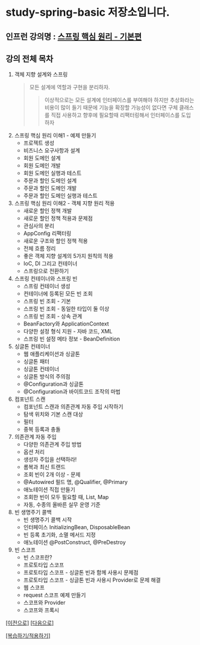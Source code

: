 # study-spring-basic 저장소입니다.

## 인프런 강의명 : [스프링 핵심 원리 - 기본편](https://www.inflearn.com/course/%EC%8A%A4%ED%94%84%EB%A7%81-%ED%95%B5%EC%8B%AC-%EC%9B%90%EB%A6%AC-%EA%B8%B0%EB%B3%B8%ED%8E%B8)

## 강의 전체 목차
1. 객체 지향 설계와 스프링
    > 모든 설계에 역할과 구현을 분리하자. 
    >> 이상적으로는 모든 설계에 인터페이스를 부여해야 하지만 추상화라는 비용이 많이 들기 때문에 기능을 확장할 가능성이 없다면 구체 클래스를 직접 사용하고 향후에 필요할때 리팩터링해서 인터페이스를 도입하자
2. 스프링 핵심 원리 이해1 - 예제 만들기
    - 프로젝트 생성
    - 비즈니스 요구사항과 설계
    - 회원 도메인 설계
    - 회원 도메인 개발
    - 회원 도메인 실행과 테스트
    - 주문과 할인 도메인 설계
    - 주문과 할인 도메인 개발
    - 주문과 할인 도메인 실행과 테스트
3. 스프링 핵심 원리 이해2 - 객체 지향 원리 적용
    - 새로운 할인 정책 개발
    - 새로운 할인 정책 적용과 문제점
    - 관심사의 분리
    - AppConfig 리팩터링
    - 새로운 구조와 할인 정책 적용
    - 전체 흐름 정리
    - 좋은 객체 지향 설계의 5가지 원칙의 적용
    - IoC, DI 그리고 컨테이너
    - 스프링으로 전환하기
4. 스프링 컨테이너와 스프링 빈
    - 스프링 컨테이너 생성
    - 컨테이너에 등록된 모든 빈 조회
    - 스프링 빈 조회 - 기본
    - 스프링 빈 조회 - 동일한 타입이 둘 이상
    - 스프링 빈 조회 - 상속 관계
    - BeanFactory와 ApplicationContext
    - 다양한 설정 형식 지원 - 자바 코드, XML
    - 스프링 빈 설정 메타 정보 - BeanDefinition
5. 싱글톤 컨테이너
    - 웹 애플리케이션과 싱글톤
    - 싱글톤 패터
    - 싱글톤 컨테이너
    - 싱글톤 방식의 주의점
    - @Configuration과 싱글톤
    - @Configuration과 바이트코드 조작의 마법
6. 컴포넌트 스캔
    - 컴포넌트 스캔과 의존관계 자동 주입 시작하기
    - 탐색 위치와 기본 스캔 대상
    - 필터
    - 중복 등록과 충돌
7. 의존관계 자동 주입
    - 다양한 의존관계 주입 방법
    - 옵션 처리
    - 생성자 주입을 선택하라!
    - 롬복과 최신 트랜드
    - 조회 빈이 2개 이상 - 문제
    - @Autowired 필드 명, @Qualifier, @Primary
    - 애노테이션 직접 만들기
    - 조회한 빈이 모두 필요할 때, List, Map
    - 자동, 수종의 올바른 실무 운영 기준
8. 빈 생명주기 콜백
    - 빈 생명주기 콜백 시작
    - 인터페이스 InitializingBean, DisposableBean
    - 빈 등록 초기화, 소멸 메서드 지정
    - 애노테이션 @PostConstruct, @PreDestroy
9. 빈 스코프
    - 빈 스코프란?
    - 프로토타입 스코프
    - 프로토타입 스코프 - 싱글톤 빈과 함께 사용시 문제점
    - 프로토타입 스코프 - 싱글톤 빈과 사용시 Provider로 문제 해결
    - 웹 스코프
    - request 스코프 예제 만들기
    - 스코프와 Provider
    - 스코프와 프록시

[[이전으로]](https://github.com/heechul90/study-spring-start) [[다음으로]](https://github.com/heechul90/study-springmvc-servlet)

[[복습하기/적용하기]](https://github.com/heechul90/project-hellcoding)
